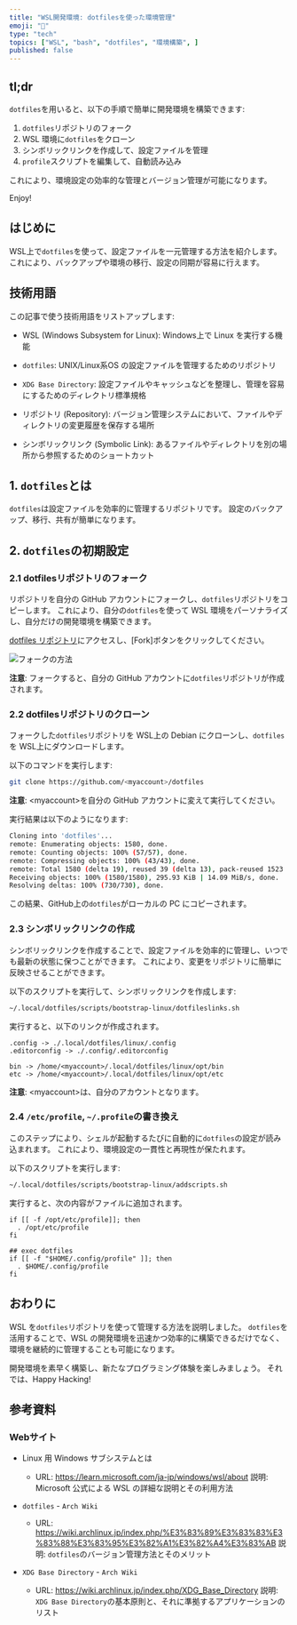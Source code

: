 ```yaml
---
title: "WSL開発環境: dotfilesを使った環境管理"
emoji: "🐧"
type: "tech"
topics: ["WSL", "bash", "dotfiles", "環境構築", ]
published: false
---
```


## tl;dr

`dotfiles`を用いると、以下の手順で簡単に開発環境を構築できます:

1. `dotfiles`リポジトリのフォーク
2. WSL 環境に`dotfiles`をクローン
3. シンボリックリンクを作成して、設定ファイルを管理
4. `profile`スクリプトを編集して、自動読み込み

これにより、環境設定の効率的な管理とバージョン管理が可能になります。

Enjoy!

## はじめに

WSL上で`dotfiles`を使って、設定ファイルを一元管理する方法を紹介します。
これにより、バックアップや環境の移行、設定の同期が容易に行えます。

## 技術用語

この記事で使う技術用語をリストアップします:

- WSL (Windows Subsystem for Linux):
  Windows上で Linux を実行する機能

- `dotfiles`:
  UNIX/Linux系OS の設定ファイルを管理するためのリポジトリ

- `XDG Base Directory`:
  設定ファイルやキャッシュなどを整理し、管理を容易にするためのディレクトリ標準規格

- リポジトリ (Repository):
  バージョン管理システムにおいて、ファイルやディレクトリの変更履歴を保存する場所

- シンボリックリンク (Symbolic Link):
  あるファイルやディレクトリを別の場所から参照するためのショートカット

## 1. `dotfiles`とは

`dotfiles`は設定ファイルを効率的に管理するリポジトリです。
設定のバックアップ、移行、共有が簡単になります。

## 2. `dotfiles`の初期設定

### 2.1 dotfilesリポジトリのフォーク

リポジトリを自分の GitHub アカウントにフォークし、`dotfiles`リポジトリをコピーします。
これにより、自分の`dotfiles`を使って WSL 環境をパーソナライズし、自分だけの開発環境を構築できます。

[dotfiles リポジトリ](https://github.com/atsushifx/dotfiles)にアクセスし、\[Fork]ボタンをクリックしてください。

![フォークの方法](https://imgur.com/Za9iXFh.png)

**注意**:
フォークすると、自分の GitHub アカウントに`dotfiles`リポジトリが作成されます。

### 2.2 dotfilesリポジトリのクローン

フォークした`dotfiles`リポジトリを WSL上の Debian にクローンし、`dotfiles`を WSL上にダウンロードします。

以下のコマンドを実行します:

```bash
git clone https://github.com/<myaccount>/dotfiles
```

**注意**:
\<myaccount>を自分の GitHub アカウントに変えて実行してください。

実行結果は以下のようになります:

```bash
Cloning into 'dotfiles'...
remote: Enumerating objects: 1580, done.
remote: Counting objects: 100% (57/57), done.
remote: Compressing objects: 100% (43/43), done.
remote: Total 1580 (delta 19), reused 39 (delta 13), pack-reused 1523
Receiving objects: 100% (1580/1580), 295.93 KiB | 14.09 MiB/s, done.
Resolving deltas: 100% (730/730), done.
```

この結果、GitHub上の`dotfiles`がローカルの PC にコピーされます。

### 2.3 シンボリックリンクの作成

シンボリックリンクを作成することで、設定ファイルを効率的に管理し、いつでも最新の状態に保つことができます。
これにより、変更をリポジトリに簡単に反映させることができます。

以下のスクリプトを実行して、シンボリックリンクを作成します:

```bash
~/.local/dotfiles/scripts/bootstrap-linux/dotfileslinks.sh
```

実行すると、以下のリンクが作成されます。

```bash:$HOME
.config -> ./.local/dotfiles/linux/.config
.editorconfig -> ./.config/.editorconfig
```

```bash:/opt
bin -> /home/<myaccount>/.local/dotfiles/linux/opt/bin
etc -> /home/<myaccount>/.local/dotfiles/linux/opt/etc
```

**注意**:
\<myaccount>は、自分のアカウントとなります。

### 2.4 `/etc/profile`, `~/.profile`の書き換え

このステップにより、シェルが起動するたびに自動的に`dotfiles`の設定が読み込まれます。
これにより、環境設定の一貫性と再現性が保たれます。

以下のスクリプトを実行します:

```bash
~/.local/dotfiles/scripts/bootstrap-linux/addscripts.sh
```

実行すると、次の内容がファイルに追加されます。

```: /etc/profile
if [[ -f /opt/etc/profile]]; then
  . /opt/etc/profile
fi
```

```: ~/.profile
## exec dotfiles
if [[ -f "$HOME/.config/profile" ]]; then
  . $HOME/.config/profile
fi
```

## おわりに

WSL を`dotfiles`リポジトリを使って管理する方法を説明しました。
`dotfiles`を活用することで、WSL の開発環境を迅速かつ効率的に構築できるだけでなく、環境を継続的に管理することも可能になります。

開発環境を素早く構築し、新たなプログラミング体験を楽しみましょう。
それでは、Happy Hacking!

## 参考資料

### Webサイト

- Linux 用 Windows サブシステムとは
  - URL: <https://learn.microsoft.com/ja-jp/windows/wsl/about>
    説明: Microsoft 公式による WSL の詳細な説明とその利用方法

- `dotfiles` - `Arch Wiki`
  - URL: <https://wiki.archlinux.jp/index.php/%E3%83%89%E3%83%83%E3%83%88%E3%83%95%E3%82%A1%E3%82%A4%E3%83%AB>
    説明: `dotfiles`のバージョン管理方法とそのメリット

- `XDG Base Directory` - `Arch Wiki`
  - URL: <https://wiki.archlinux.jp/index.php/XDG_Base_Directory>
    説明: `XDG Base Directory`の基本原則と、それに準拠するアプリケーションのリスト
